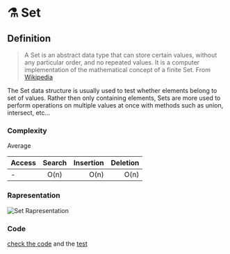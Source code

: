 # ⚗️ Set

## Definition
>   A Set is an abstract data type that can store certain values, without any particular order, and no repeated values. It is a computer implementation of the mathematical concept of a finite Set. From [Wikipedia](https://en.wikipedia.org/wiki/Set_(abstract_data_type))

The Set data structure is usually used to test whether elements belong to set of values. Rather then only containing elements, Sets are more used to perform operations on multiple values at once with methods such as union, intersect, etc…


### Complexity

Average

| Access        | Search        | Insertion  | Deletion |
| ------------- |:-------------:| ----------:| --------:|
| - |O(n)| O(n)| O(n)|

### Rapresentation

![Set Rapresentation](https://img.ziggi.org/qq3AEwRv.png)

### Code

[check the code](index.js) and the [test](__tests__/index.test.js)